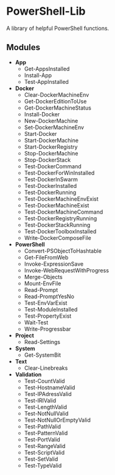 # PowerShell-Lib
A library of helpful PowerShell functions.

## Modules
- **App**
  - Get-AppsInstalled
  - Install-App
  - Test-AppInstalled
- **Docker**
  - Clear-DockerMachineEnv
  - Get-DockerEditionToUse
  - Get-DockerMachineStatus
  - Install-Docker
  - New-DockerMachine
  - Set-DockerMachineEnv
  - Start-Docker
  - Start-DockerMachine
  - Start-DockerRegistry
  - Stop-DockerMachine
  - Stop-DockerStack
  - Test-DockerCommand
  - Test-DockerForWinInstalled
  - Test-DockerInSwarm
  - Test-DockerInstalled
  - Test-DockerRunning
  - Test-DockerMachineEnvExist
  - Test-DockerMachineExist
  - Test-DockerMachineCommand
  - Test-DockerRegistryRunning
  - Test-DockerStackRunning
  - Test-DockerToolboxInstalled
  - Write-DockerComposeFile
- **PowerShell**
  - Convert-PSObjectToHashtable
  - Get-FileFromWeb
  - Invoke-ExpressionSave
  - Invoke-WebRequestWithProgress
  - Merge-Objects
  - Mount-EnvFile
  - Read-Prompt
  - Read-PromptYesNo
  - Test-EnvVarExist
  - Test-ModuleInstalled
  - Test-PropertyExist
  - Wait-Test
  - Write-Progressbar
- **Project**
  - Read-Settings
- **System**
  - Get-SystemBit
- **Text**
  - Clear-Linebreaks
- **Validation**
  - Test-CountValid
  - Test-HostnameValid
  - Test-IPAdressValid
  - Test-IRIValid
  - Test-LengthValid
  - Test-NotNullValid
  - Test-NotNullOrEmptyValid
  - Test-PathValid
  - Test-PatternValid
  - Test-PortValid
  - Test-RangeValid
  - Test-ScriptValid
  - Test-SetValid
  - Test-TypeValid
